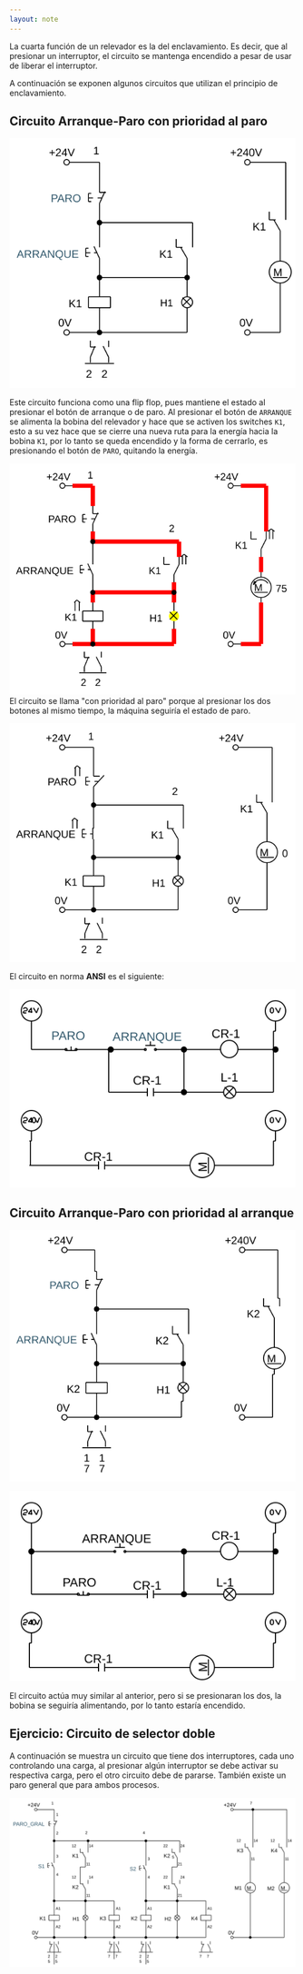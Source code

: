 ```yaml
---
layout: note
---
```


La cuarta función de un relevador es la del enclavamiento. Es decir, que al presionar un interruptor, el circuito se mantenga encendido a pesar de usar de liberar el interruptor.

A continuación se exponen algunos circuitos que utilizan el principio de enclavamiento.

## Circuito Arranque-Paro con prioridad al paro

![circuito de arranque-paro con prioridad al paro](../../img/circuito-arranque-paro-prioridad-paro.svg)

Este circuito funciona como una flip flop, pues mantiene el estado al presionar el botón de arranque o de paro. Al presionar el botón de `ARRANQUE` se alimenta la bobina del relevador y hace que se activen los switches `K1`, esto a su vez hace que se cierre una nueva ruta para la energía hacia la bobina `K1`, por lo tanto se queda encendido y la forma de cerrarlo, es presionando el botón de `PARO`, quitando la energía.

![circuito de arranque-paro con prioridad al paro encendido](../../img/circuito-arranque-paro-prioridad-paro-on.svg)
El circuito se llama "con prioridad al paro" porque al presionar los dos botones al mismo tiempo, la máquina seguiría el estado de paro.

![circuito de arranque-paro con prioridad al paro ambos](../../img/circuito-arranque-paro-prioridad-paro-ambos.svg)

El circuito en norma **ANSI** es el siguiente:

![circuito de arranque-paro con prioridad al paro ambos](../../img/circuito-arranque-paro-prioridad-paro-ansi.svg)

## Circuito Arranque-Paro con prioridad al arranque

![circuito de arranque-paro con prioridad al arranque](../../img/circuito-arranque-paro-prioridad-arranque.svg)

![circuito de arranque-paro con prioridad al arranque](../../img/circuito-arranque-paro-prioridad-arranque-ansi.svg)

El circuito actúa muy similar al anterior, pero si se presionaran los dos, la bobina se seguiría alimentando, por lo tanto estaría encendido.

## Ejercicio: Circuito de selector doble

A continuación se muestra un circuito que tiene dos interruptores, cada uno controlando una carga, al presionar algún interruptor se debe activar su respectiva carga, pero el otro circuito debe de pararse. También existe un paro general que para ambos procesos.

![circuito arranque dos motores](../../img/circuito-arranque-doble.svg)
